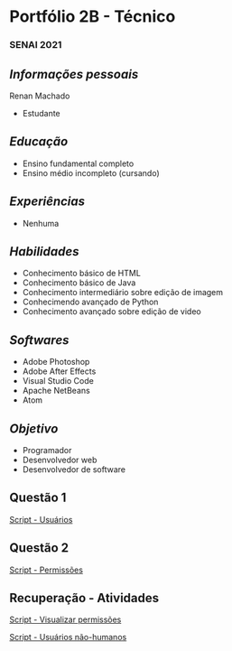 # Portfólio 2B - Técnico
### SENAI 2021

## <i><b>Informações pessoais</b></i>

Renan Machado
- Estudante

## <i><b>Educação</b></i>

- Ensino fundamental completo
- Ensino médio incompleto (cursando)

## <i><b>Experiências</b></i>

- Nenhuma

## <i><b>Habilidades</b></i>

- Conhecimento básico de HTML
- Conhecimento básico de Java
- Conhecimento intermediário sobre edição de imagem
- Conhecimendo avançado de Python
- Conhecimento avançado sobre edição de video

## <i><b>Softwares</b></i>

- Adobe Photoshop
- Adobe After Effects
- Visual Studio Code
- Apache NetBeans
- Atom

## <i><b>Objetivo </b></i>

- Programador
- Desenvolvedor web
- Desenvolvedor de software

## Questão 1


[ Script - Usuários ](exemplos/questao1.sh)

## Questão 2

[Script - Permissões](exemplos/questao2.sh)

## Recuperação - Atividades

[Script - Visualizar permissões](avaliacao_pratica/rec1.sh)

[Script - Usuários não-humanos](avaliacao_pratica/rec2.sh)
